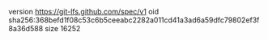 version https://git-lfs.github.com/spec/v1
oid sha256:368befd1f08c53c6b5ceeabc2282a011cd41a3ad6a59dfc79802ef3f8a36d588
size 16252
